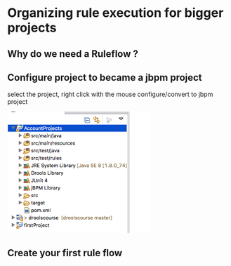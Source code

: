 # Organizing rule execution for bigger projects

## Why do we need a Ruleflow ?








## Configure project to became a jbpm project

select the project, right click with the mouse configure/convert to jbpm project

![](drools/lesson4_fig1.png)

## Create your first rule flow
